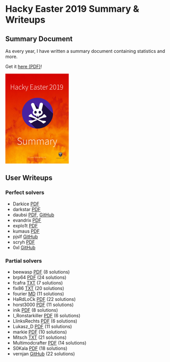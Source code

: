 # Hacky Easter 2019 Summary & Writeups

## Summary Document
As every year, I have written a summary document containing statistics and more.

Get it [here (PDF)](HackyEaster2019_Summary.pdf)!

![title](title.png)



## User Writeups

### Perfect solvers

 - Darkice [PDF](writeups/solutions_Darkice.pdf)
 - darkstar [PDF](writeups/solutions_darkstar.pdf)
 - daubsi [PDF](writeups/solutions_daubsi.pdf), [GitHub](https://github.com/OevreFlataeker/hackyeaster19_writeup)
 - evandrix [PDF](writeups/solutions_evandrix.pdf)
 - explo1t [PDF](writeups/solutions_explo1t.pdf)
 - kumaus [PDF](writeups/solutions_kumaus.pdf)
 - pjslf [GitHub](https://github.com/pavelvodrazka/ctf-writeups/blob/master/hackyeaster2019)
 - scryh [PDF](writeups/solutions_scryh.pdf)
 - 0xI [GitHub](https://github.com/InverseIntegral/ctf_writeups/tree/master/hackyeaster_2019)

### Partial solvers

 - beewasp [PDF](writeups/solutions_beewasp.pdf) (8 solutions)
 - brp64 [PDF](writeups/solutions_brp64.pdf) (24 solutions)
 - fcafra [TXT](writeups/solutions_fcafra.txt) (7 solutions)
 - fix86 [TXT](writeups/solutions_fix86.txt) (20 solutions)
 - fourier [MD](writeups/solutions_fourier.md) (11 solutions)
 - HaRdLoCk [PDF](writeups/solutions_HaRdLoCk.pdf) (22 solutions)
 - horst3000 [PDF](writeups/solutions_horst3000.pdf) (11 solutions)
 - inik [PDF](writeups/solutions_inik.pdf) (8 solutions)
 - I_Ronstarkiller [PDF](writeups/solutions_I_Ronstarkiller.pdf) (6 solutions)
 - LlinksRechts [PDF](writeups/solutions_LlinksRechts.pdf) (6 solutions)
 - Lukasz_D [PDF](writeups/solutions_Lukasz_D.pdf) (11 solutions)
 - markie [PDF](writeups/solutions_markie.pdf) (10 solutions)
 - Mitsch [TXT](writeups/solutions_Mitsch.txt) (21 solutions)
 - Multimodcrafter [PDF](writeups/solutions_Multimodcrafter.pdf) (14 solutions)
 - S0Kala [PDF](writeups/solutions_S0Kala.pdf) (18 solutions)
 - vernjan [GitHub](https://github.com/vernjan/ctf-writeups/tree/master/src/main/kotlin/cz/vernjan/ctf/he19) (22 solutions)
